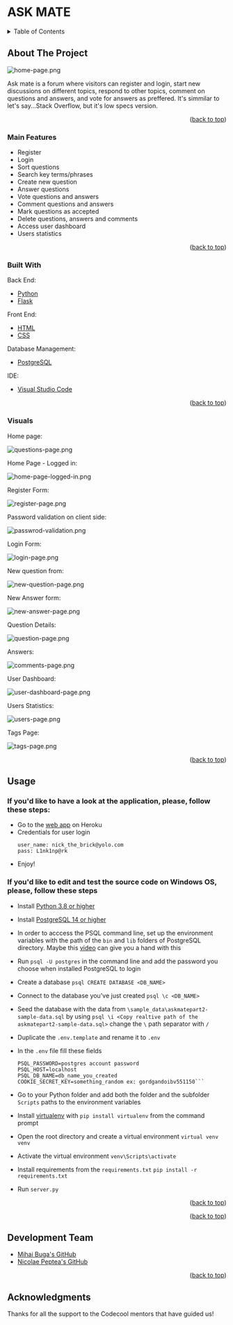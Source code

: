 <div id="top"></div>

# ASK MATE

<!-- TABLE OF CONTENTS -->
<details>
  <summary>Table of Contents</summary>
  <ol>
    <li>
      <a href="#about-the-project">About The Project</a>
      <ul>
        <li><a href="#main-features">Main Features</a></li>
        <li><a href="#built-with">Built With</a></li>
        <li><a href="#visuals">Visuals</a></li>
      </ul>
    </li>
    <li><a href="#usage">Usage</a></li>
    <li><a href="#development-team">Development Team</a></li>
    <li><a href="#acknowledgments">Acknowledgments</a></li>
  </ol>
</details>



<!-- ABOUT THE PROJECT -->
## About The Project

![home-page.png][home-page]

Ask mate is a forum where visitors can register and login, start new discussions on different topics, respond to other topics, comment on questions and answers, and vote for answers as preffered. It's simmilar to let's say...Stack Overflow, but it's low specs version.

<p align="right">(<a href="#top">back to top</a>)</p>


### Main Features

- Register
- Login
- Sort questions
- Search key terms/phrases
- Create new question
- Answer questions
- Vote questions and answers
- Comment questions and answers
- Mark questions as accepted
- Delete questions, answers and comments
- Access user dashboard
- Users statistics


<p align="right">(<a href="#top">back to top</a>)</p>

### Built With

Back End:
* [Python][python]
* [Flask][flask]

Front End:
* [HTML][html]
* [CSS][css]

Database Management:
* [PostgreSQL][postgres]

IDE:
* [Visual Studio Code][visual-studio-code]

<p align="right">(<a href="#top">back to top</a>)</p>



### Visuals

Home page:

![questions-page.png][home-page]

Home Page - Logged in:

![home-page-logged-in.png][home-page-logged-in]

Register Form:

![register-page.png][register-page]

Password validation on client side:

![passwrod-validation.png][password-validation]

Login Form:

![login-page.png][login-page]


New question from:

![new-question-page.png][new-question-page]

New Answer form:

![new-answer-page.png][new-answer-page]

Question Details:

![question-page.png][question-page]

Answers:

![comments-page.png][comments-page]

User Dashboard:

![user-dashboard-page.png][user-dashboard-page]

Users Statistics:

![users-page.png][users-page]

Tags Page:

![tags-page.png][tags-page]




<p align="right">(<a href="#top">back to top</a>)</p>


<!-- USAGE EXAMPLES -->
## Usage

### If you'd like to have a look at the application, please, follow these steps:

- Go to the [web app][heroku-app] on Heroku
- Credentials for user login
	```
	user_name: nick_the_brick@yolo.com
	pass: L1nk1np@rk
	``` 
- Enjoy!

### If you'd like to edit and test the source code on Windows OS, please, follow these steps

- Install [Python 3.8 or higher][python]
 
- Install [PostgreSQL 14 or higher][postgres]

- In order to acccess the PSQL command line, set up the environment variables with the path of the `bin` and `lib` folders of PostgreSQL directory. Maybe this [video][set-postgres-env-vars] can give you a hand with this

- Run `psql -U postgres` in the command line and add the password you choose when installed PostgreSQL to login
- Create a database `psql CREATE DATABASE <DB_NAME>`
- Connect to the database you've just created `psql \c <DB_NAME>`
- Seed the database with the data from `\sample_data\askmatepart2-sample-data.sql` by using `psql \i <Copy realtive path of the askmatepart2-sample-data.sql>` change the `\` path separator with `/`
- Duplicate the `.env.template` and rename it to `.env`
- In the `.env` file fill these fields
	```PSQL_USER_NAME=postgres account
	PSQL_PASSWORD=postgres account password
	PSQL_HOST=localhost
	PSQL_DB_NAME=db_name_you_created 
	COOKIE_SECRET_KEY=something_random ex: gordgandoibv551150``` 
- Go to your Python folder and add both the folder and the subfolder `Scripts` paths to the environment variables
- Install [virtualenv][virtualenv] with `pip install virtualenv` from the command prompt
- Open the root directory and create a virtual environment `virtual venv venv`
- Activate the virtual environment `venv\Scripts\activate`
- Install requirements from the `requirements.txt` `pip install -r requirements.txt`
- Run `server.py`

<p align="right">(<a href="#top">back to top</a>)</p>

<p align="right">(<a href="#top">back to top</a>)</p>


## Development Team

* [Mihai Buga's GitHub][mihai-buga]
* [Nicolae Peptea's GitHub][nicolae-peptea]

<p align="right">(<a href="#top">back to top</a>)</p>

<!-- ACKNOWLEDGMENTS -->
## Acknowledgments

Thanks for all the support to the Codecool mentors that have guided us!


<!-- MARKDOWN LINKS & IMAGES -->
[postgres]: https://www.postgresql.org/
[python]: https://www.python.org/
[flask]: https://flask.palletsprojects.com/en/2.0.x/
[html]: https://html.com/
[css]: https://www.w3.org/Style/CSS/Overview.en.html
[visual-studio-code]: https://code.visualstudio.com/
[virtualenv]: https://pypi.org/project/virtualenv/

[mihai-buga]: https://github.com/mihaibuga
[nicolae-peptea]: https://github.com/Nicolae-Peptea

[heroku-app]:https://askmate09.herokuapp.com/

[home-page]: https://res.cloudinary.com/dqwtm9fw1/image/upload/v1642602800/AskMate/home-page_miro46.png
[questions-page]:https://res.cloudinary.com/dqwtm9fw1/image/upload/v1642602789/AskMate/question-page_lvo3kn.png
[register-page]: https://res.cloudinary.com/dqwtm9fw1/image/upload/v1642602789/AskMate/register-page_vorgp0.png
[login-page]: https://res.cloudinary.com/dqwtm9fw1/image/upload/v1642602800/AskMate/login-page_kz1cyl.png
[tags-page]: https://res.cloudinary.com/dqwtm9fw1/image/upload/v1642602789/AskMate/tags-page_d3s93e.png
[home-page-logged-in]: https://res.cloudinary.com/dqwtm9fw1/image/upload/v1642602800/AskMate/home-page-logged-in_e4lz1f.png
[new-question-page]: https://res.cloudinary.com/dqwtm9fw1/image/upload/v1642603336/AskMate/new_question_page_yxnw8w.png
[new-answer-page]: https://res.cloudinary.com/dqwtm9fw1/image/upload/v1642602800/AskMate/new-answer-page_o2bi10.png
[question-page]: https://res.cloudinary.com/dqwtm9fw1/image/upload/v1642604707/AskMate/question_page_odfvk0.png
[password-validation]:https://res.cloudinary.com/dqwtm9fw1/image/upload/v1642602930/AskMate/password_validation_ej4pv9.png

[comments-page]:https://res.cloudinary.com/dqwtm9fw1/image/upload/v1642604764/AskMate/comments_section_emlxjz.png
[user-dashboard-page]: https://res.cloudinary.com/dqwtm9fw1/image/upload/v1642602789/AskMate/user-dashboard-page_xhg3os.png
[users-page]: https://res.cloudinary.com/dqwtm9fw1/image/upload/v1642602789/AskMate/users-page_wkirhq.png
[set-postgres-env-vars]:https://www.youtube.com/watch?v=0CAzSXG6N8E&ab_channel=Chandra1947
